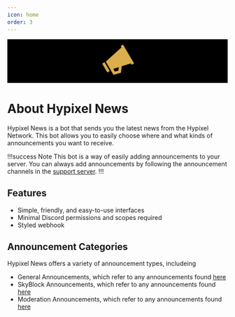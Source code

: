 ```yaml
---
icon: home
order: 3
---
```

![](./assets/hypixel-news-banner.png)

# About Hypixel News
Hypixel News is a bot that sends you the latest news from the Hypixel Network. This bot allows you to easily choose where and what kinds of announcements you want to receive.

!!!success Note
This bot is a way of easily adding announcements to your server. You can always add announcements by following the announcement channels in the [support server](https://discord.gg/d2kKwqcUsv).
!!!

## Features
- Simple, friendly, and easy-to-use interfaces
- Minimal Discord permissions and scopes required
- Styled webhook

## Announcement Categories
Hypixel News offers a variety of announcement types, includeing
- General Announcements, which refer to any announcements found [here](https://hypixel.net/forums/news-and-announcements.4/ "News and Announcements")
- SkyBlock Announcements, which refer to any announcements found [here](https://hypixel.net/forums/skyblock-patch-notes.158/ "SkyBlock Patch Notes")
- Moderation Announcements, which refer to any announcements found [here](https://hypixel.net/forums/moderation-information-and-changes.164/ "Moderation Information and Changes")